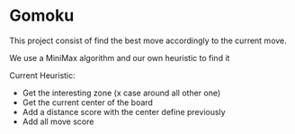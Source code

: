 # Gomoku

This project consist of find the best move accordingly to the current move.

We use a MiniMax algorithm and our own heuristic to find it

Current Heuristic:
  - Get the interesting zone (x case around all other one)
  - Get the current center of the board
  - Add a distance score with the center define previously
  - Add all move score
